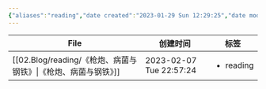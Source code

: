```yaml
---
{"aliases":"reading","date created":"2023-01-29 Sun 12:29:25","date modified":"2023-01-29 Sun 12:30:12","dg-publish":true,"permalink":"/01.Guide/reading/","dgPassFrontmatter":true}
---
```



| File                                          | 创建时间                    | 标签                        |
| --------------------------------------------- | ----------------------- | ------------------------- |
| [[02.Blog/reading/《枪炮、病菌与钢铁》\|《枪炮、病菌与钢铁》]] | 2023-02-07 Tue 22:57:24 | <ul><li>reading</li></ul> |
